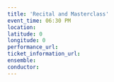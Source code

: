 ```yaml
---
title: 'Recital and Masterclass'
event_time: 06:30 PM
location: 
latitude: 0
longitude: 0
performance_url: 
ticket_information_url: 
ensemble: 
conductor: 
---
```

